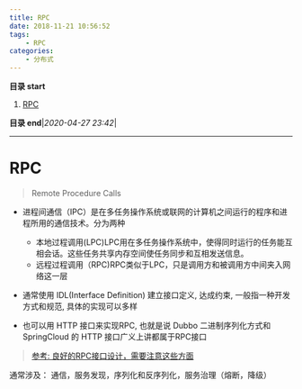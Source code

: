 ```yaml
---
title: RPC
date: 2018-11-21 10:56:52
tags: 
    - RPC
categories: 
    - 分布式
---
```


**目录 start**

1. [RPC](#rpc)

**目录 end**|_2020-04-27 23:42_|
****************************************
# RPC
> Remote Procedure Calls 

- 进程间通信（IPC）是在多任务操作系统或联网的计算机之间运行的程序和进程所用的通信技术。分为两种
    - 本地过程调用(LPC)LPC用在多任务操作系统中，使得同时运行的任务能互相会话。这些任务共享内存空间使任务同步和互相发送信息。
    - 远程过程调用（RPC)RPC类似于LPC，只是调用方和被调用方中间夹入网络这一层

- 通常使用 IDL(Interface Definition) 建立接口定义, 达成约束, 一般指一种开发方式和规范, 具体的实现可以多样
- 也可以用 HTTP 接口来实现RPC, 也就是说 Dubbo 二进制序列化方式和 SpringCloud 的 HTTP 接口广义上讲都属于RPC接口

> [参考: 良好的RPC接口设计，需要注意这些方面](https://www.jianshu.com/p/dca5b00e72e4)

通常涉及： 通信，服务发现，序列化和反序列化，服务治理（熔断，降级）
